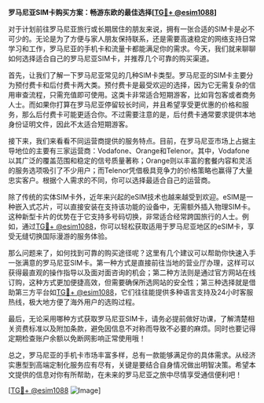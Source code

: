**罗马尼亚SIM卡购买方案：畅游东欧的最佳选择[[TG💪+ @esim1088](https://t.me/s/esim1088)]**

对于计划前往罗马尼亚旅行或长期居住的朋友来说，拥有一张合适的SIM卡是必不可少的。无论是为了方便与家人朋友保持联系，还是需要高速稳定的网络支持日常学习和工作，罗马尼亚的手机卡和流量卡都能满足你的需求。今天，我们就来聊聊如何选择适合自己的罗马尼亚SIM卡，并推荐几个可靠的购买渠道。

首先，让我们了解一下罗马尼亚常见的几种SIM卡类型。罗马尼亚的SIM卡主要分为预付费卡和后付费卡两大类。预付费卡是最受欢迎的选择，因为它无需复杂的信用审查流程，只需充值即可使用。这类卡非常适合短期游客，比如背包客或者商务人士。而如果你打算在罗马尼亚停留较长时间，并且希望享受更优惠的价格和服务，那么后付费卡可能更适合你。不过需要注意的是，后付费卡通常要求提供本地身份证明文件，因此不太适合短期游客。

接下来，我们来看看不同运营商提供的服务特点。目前，在罗马尼亚市场上占据主导地位的主要有三家运营商：Vodafone、Orange和Telenor。其中，Vodafone以其广泛的覆盖范围和稳定的信号质量著称；Orange则以丰富的套餐内容和灵活的服务选项吸引了不少用户；而Telenor凭借极具竞争力的价格策略也赢得了大量忠实客户。根据个人需求的不同，你可以选择最适合自己的运营商。

除了传统的实体SIM卡外，近年来兴起的eSIM技术也越来越受到欢迎。eSIM是一种嵌入式芯片，可以直接安装在支持该功能的设备中，无需额外插入物理SIM卡。这种新型卡片的优势在于它支持多号码切换，非常适合经常跨国旅行的人士。例如，通过[TG💪+ @esim1088](https://t.me/s/esim1088)，你可以轻松获取适用于罗马尼亚地区的eSIM卡，享受无缝切换国际漫游的服务体验。

那么问题来了，如何找到可靠的购买途径呢？这里有几个建议可以帮助你快速入手一张满意的罗马尼亚SIM卡。第一种方式是直接前往当地的营业厅办理，这样可以获得最直观的操作指导以及面对面咨询的机会；第二种方法则是通过官方网站在线订购，这种方式更加便捷高效，但需要确保所选网站的安全性；第三种选择就是借助第三方平台如[TG💪+ @esim1088](https://t.me/s/esim1088)，它们往往能提供多种语言支持及24小时客服热线，极大地方便了海外用户的选购过程。

最后，无论采用哪种方式获取罗马尼亚SIM卡，请务必提前做好功课，了解清楚相关资费标准以及附加条款，避免因信息不对称而导致不必要的麻烦。同时也要记得定期检查账户余额以免断网影响正常使用哦！

总之，罗马尼亚的手机卡市场丰富多样，总有一款能够满足你的具体需求。从经济实惠型到高端定制化服务应有尽有，关键是要结合自身情况做出明智决策。希望本文提供的信息对你有所帮助，在未来的罗马尼亚之旅中尽情享受通信便利吧！

[[TG💪+ @esim1088](https://t.me/s/esim1088) ![Image](https://i.postimg.cc/4NQfJmqS/Snipaste-2025-05-13-00-14-12.png)]